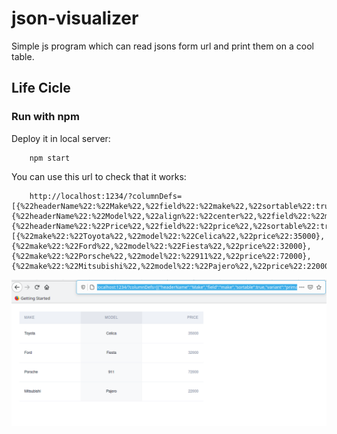 # json-visualizer

Simple js program which can read jsons form url and print them on a cool table.

## Life Cicle

### Run with npm

Deploy it in local server:

```shell
    npm start
```

You can use this url to check that it works:
```url
    http://localhost:1234/?columnDefs=[{%22headerName%22:%22Make%22,%22field%22:%22make%22,%22sortable%22:true,%22variant%22:%22primary%22},{%22headerName%22:%22Model%22,%22align%22:%22center%22,%22field%22:%22model%22,%22sortable%22:true,%22highlight%22:true,%22variant%22:%22primary%22},{%22headerName%22:%22Price%22,%22field%22:%22price%22,%22sortable%22:true,%22align%22:%22right%22,%22variant%22:%22secondary%22}]&rowData=[{%22make%22:%22Toyota%22,%22model%22:%22Celica%22,%22price%22:35000},{%22make%22:%22Ford%22,%22model%22:%22Fiesta%22,%22price%22:32000},{%22make%22:%22Porsche%22,%22model%22:%22911%22,%22price%22:72000},{%22make%22:%22Mitsubishi%22,%22model%22:%22Pajero%22,%22price%22:22000}]
```
<img src="Assets/demo.png">
